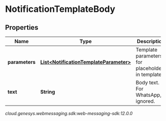 # NotificationTemplateBody


## Properties

| Name | Type | Description | Notes |
| ------------ | ------------- | ------------- | ------------- |
| **parameters** | [**List&lt;NotificationTemplateParameter&gt;**](NotificationTemplateParameter) | Template parameters for placeholders in template. |  |
| **text** | **String** | Body text. For WhatsApp, ignored. |  [optional] |




_cloud.genesys.webmessaging.sdk:web-messaging-sdk:12.0.0_
